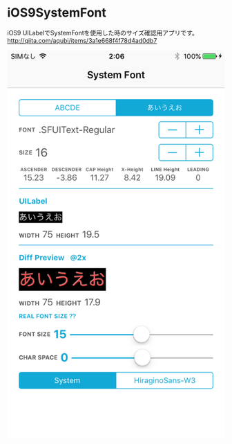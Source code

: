 # iOS9SystemFont
iOS9 UILabelでSystemFontを使用した時のサイズ確認用アプリです。
http://qiita.com/aqubi/items/3a1e668f4f78d4ad0db7

![Preview](preview.png)
